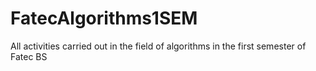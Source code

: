 # FatecAlgorithms1SEM
All activities carried out in the field of algorithms in the first semester of Fatec BS
